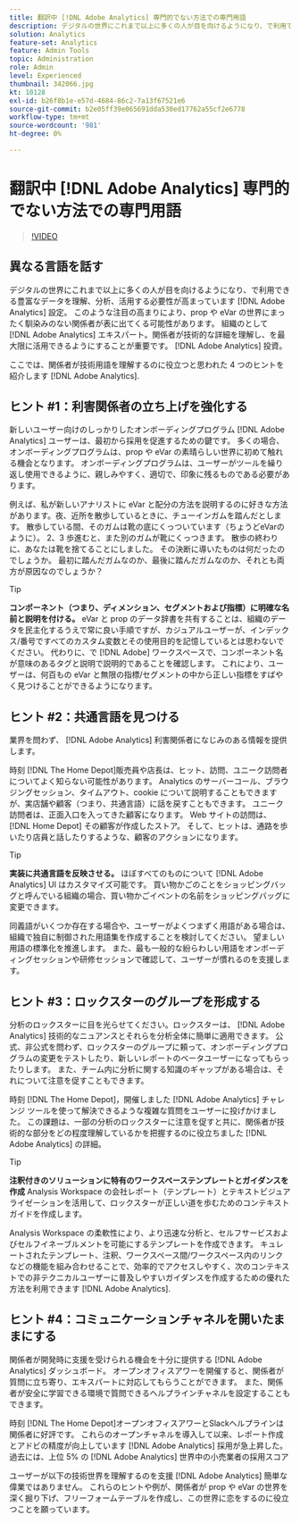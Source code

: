 ```yaml
---
title: 翻訳中 [!DNL Adobe Analytics] 専門的でない方法での専門用語
description: デジタルの世界にこれまで以上に多くの人が目を向けるようになり、で利用できる豊富なデータを理解、分析、活用する必要性が高まっています [!DNL Adobe Analytics] 設定。 このような注目の高まりにより、prop や eVar の世界にまったく馴染みのない関係者が表に出てくる可能性があります。 組織のとして [!DNL Adobe Analytics] エキスパート。関係者が技術的な詳細を理解し、を最大限に活用できるようにすることが重要です。 [!DNL Adobe Analytics] 投資。
solution: Analytics
feature-set: Analytics
feature: Admin Tools
topic: Administration
role: Admin
level: Experienced
thumbnail: 342066.jpg
kt: 10128
exl-id: b26f8b1e-e57d-4684-86c2-7a13f67521e6
source-git-commit: b2e05ff39e065691dda530ed17762a55cf2e6778
workflow-type: tm+mt
source-wordcount: '981'
ht-degree: 0%

---
```


# 翻訳中 [!DNL Adobe Analytics] 専門的でない方法での専門用語

>[!VIDEO](https://video.tv.adobe.com/v/342066/?quality=12&learn=on)

## 異なる言語を話す

デジタルの世界にこれまで以上に多くの人が目を向けるようになり、で利用できる豊富なデータを理解、分析、活用する必要性が高まっています [!DNL Adobe Analytics] 設定。 このような注目の高まりにより、prop や eVar の世界にまったく馴染みのない関係者が表に出てくる可能性があります。 組織のとして [!DNL Adobe Analytics] エキスパート。関係者が技術的な詳細を理解し、を最大限に活用できるようにすることが重要です。 [!DNL Adobe Analytics] 投資。

ここでは、関係者が技術用語を理解するのに役立つと思われた 4 つのヒントを紹介します [!DNL Adobe Analytics].

## ヒント #1：利害関係者の立ち上げを強化する

新しいユーザー向けのしっかりしたオンボーディングプログラム [!DNL Adobe Analytics] ユーザーは、最初から採用を促進するための鍵です。 多くの場合、オンボーディングプログラムは、prop や eVar の素晴らしい世界に初めて触れる機会となります。 オンボーディングプログラムは、ユーザーがツールを繰り返し使用できるように、親しみやすく、適切で、印象に残るものである必要があります。

例えば、私が新しいアナリストに eVar と配分の方法を説明するのに好きな方法があります。夜、近所を散歩しているときに、チューインガムを踏んだとします。 散歩している間、そのガムは靴の底にくっついています（ちょうどeVarのように）。 2、3 歩進むと、また別のガムが靴にくっつきます。 散歩の終わりに、あなたは靴を捨てることにしました。 その決断に導いたものは何だったのでしょうか。 最初に踏んだガムなのか、最後に踏んだガムなのか、それとも両方が原因なのでしょうか？

>[!TIP]
>
>**コンポーネント（つまり、ディメンション、セグメントおよび指標）に明確な名前と説明を付ける。**
>eVar と prop のデータ辞書を共有することは、組織のデータを民主化するうえで常に良い手順ですが、カジュアルユーザーが、インデックス/番号ですべてのカスタム変数とその使用目的を記憶しているとは思わないでください。 代わりに、で [!DNL Adobe] ワークスペースで、コンポーネント名が意味のあるタグと説明で説明的であることを確認します。 これにより、ユーザーは、何百もの eVar と無限の指標/セグメントの中から正しい指標をすばやく見つけることができるようになります。

## ヒント #2：共通言語を見つける

業界を問わず、 [!DNL Adobe Analytics] 利害関係者になじみのある情報を提供します。

時刻 [!DNL The Home Depot]販売員や店長は、ヒット、訪問、ユニーク訪問者についてよく知らない可能性があります。 Analytics のサーバーコール、ブラウジングセッション、タイムアウト、cookie について説明することもできますが、実店舗や顧客（つまり、共通言語）に話を戻すこともできます。 ユニーク訪問者は、正面入口を入ってきた顧客になります。 Web サイトの訪問は、 [!DNL Home Depot] その顧客が作成したストア。 そして、ヒットは、通路を歩いたり店員と話したりするような、顧客のアクションになります。

>[!TIP]
>
>**実装に共通言語を反映させる。**
>ほぼすべてのものについて [!DNL Adobe Analytics] UI はカスタマイズ可能です。 買い物かごのことをショッピングバッグと呼んでいる組織の場合、買い物かごイベントの名前をショッピングバッグに変更できます。
>
>同義語がいくつか存在する場合や、ユーザーがよくつまずく用語がある場合は、組織で独自に制御された用語集を作成することを検討してください。 望ましい用語の標準化を推進します。 また、最も一般的な紛らわしい用語をオンボーディングセッションや研修セッションで確認して、ユーザーが慣れるのを支援します。

## ヒント #3：ロックスターのグループを形成する

分析のロックスターに目を光らせてください。ロックスターは、 [!DNL Adobe Analytics] 技術的なニュアンスとそれらを分析全体に簡単に適用できます。 公式、非公式を問わず、ロックスターのグループに頼って、オンボーディングプログラムの変更をテストしたり、新しいレポートのベータユーザーになってもらったりします。 また、チーム内に分析に関する知識のギャップがある場合は、それについて注意を促すこともできます。

時刻 [!DNL The Home Depot]，開催しました [!DNL Adobe Analytics] チャレンジ ツールを使って解決できるような複雑な質問をユーザーに投げかけました。 この課題は、一部の分析のロックスターに注意を促すと共に、関係者が技術的な部分をどの程度理解しているかを把握するのに役立ちました [!DNL Adobe Analytics] の詳細。

>[!TIP]
>
>**注釈付きのソリューションに特有のワークスペーステンプレートとガイダンスを作成**
>Analysis Workspace の会社レポート（テンプレート）とテキストビジュアライゼーションを活用して、ロックスターが正しい道を歩むためのコンテキストガイドを作成します。
>
>Analysis Workspace の柔軟性により、より迅速な分析と、セルフサービスおよびセルフイネーブルメントを可能にするテンプレートを作成できます。 キュレートされたテンプレート、注釈、ワークスペース間/ワークスペース内のリンクなどの機能を組み合わせることで、効率的でアクセスしやすく、次のコンテキストでの非テクニカルユーザーに普及しやすいガイダンスを作成するための優れた方法を利用できます [!DNL Adobe Analytics].

## ヒント #4：コミュニケーションチャネルを開いたままにする

関係者が開発時に支援を受けられる機会を十分に提供する [!DNL Adobe Analytics] ダッシュボード。 オープンオフィスアワーを開催すると、関係者が質問に立ち寄り、エキスパートに対応してもらうことができます。 また、関係者が安全に学習できる環境で質問できるヘルプラインチャネルを設定することもできます。

時刻 [!DNL The Home Depot]オープンオフィスアワーとSlackヘルプラインは関係者に好評です。 これらのオープンチャネルを導入して以来、レポート作成とアドビの精度が向上しています [!DNL Adobe Analytics] 採用が急上昇した。 過去には、上位 5% の [!DNL Adobe Analytics] 世界中の小売業者の採用スコア

ユーザーが以下の技術世界を理解するのを支援 [!DNL Adobe Analytics] 簡単な偉業ではありません。 これらのヒントや例が、関係者が prop や eVar の世界を深く掘り下げ、フリーフォームテーブルを作成し、この世界に恋をするのに役立つことを願っています。
